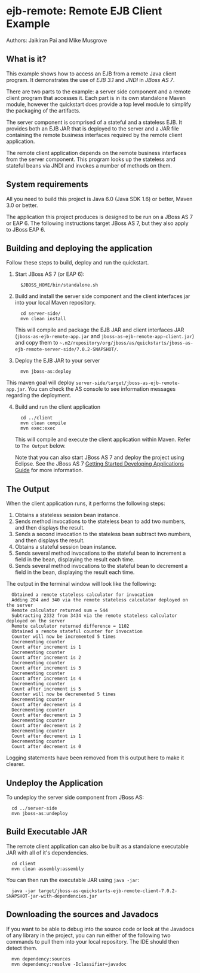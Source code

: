 # ejb-remote: Remote EJB Client Example

Authors: Jaikiran Pai and Mike Musgrove

## What is it?

This example shows how to access an EJB from a remote Java client program. It
demonstrates the use of *EJB 3.1* and *JNDI* in *JBoss AS 7*.

There are two parts to the example: a server side component and a remote client program
that accesses it. Each part is in its own standalone Maven module, however the quickstart
does provide a top level module to simplify the packaging of the artifacts.

The server component is comprised of a stateful and a stateless EJB. It provides both an EJB JAR
that is deployed to the server and a JAR file containing the remote business interfaces required
by the remote client application.

The remote client application depends on the remote business interfaces from the server component.
This program looks up the stateless and stateful beans via JNDI and invokes a number of methods on
them.


## System requirements

All you need to build this project is Java 6.0 (Java SDK 1.6) or better, Maven 3.0 or better.

The application this project produces is designed to be run on a JBoss AS 7 or EAP 6.
The following instructions target JBoss AS 7, but they also apply to JBoss EAP 6.

## Building and deploying the application

Follow these steps to build, deploy and run the quickstart.

1. Start JBoss AS 7 (or EAP 6):

         $JBOSS_HOME/bin/standalone.sh

2. Build and install the server side component and the client interfaces jar into your local Maven repository.  

         cd server-side/
         mvn clean install

   This will compile and package the EJB JAR and client interfaces JAR
   (`jboss-as-ejb-remote-app.jar` and `jboss-as-ejb-remote-app-client.jar`) and copy them to 
   `~.m2/repository/org/jboss/as/quickstarts/jboss-as-ejb-remote-server-side/7.0.2-SNAPSHOT/`.

3. Deploy the EJB JAR to your server

         mvn jboss-as:deploy

  This maven goal will deploy `server-side/target/jboss-as-ejb-remote-app.jar`. You can check the AS
  console to see information messages regarding the deployment.

4. Build and run the client application

         cd ../client
         mvn clean compile
         mvn exec:exec
   
   This will compile and execute the client application within Maven.  Refer to `The Output` below.
  
   Note that you can also start JBoss AS 7 and deploy the project using Eclipse. See the JBoss AS 7
   <a href="https://docs.jboss.org/author/display/AS71/Getting+Started+Developing+Applications+Guide" title="Getting Started Developing Applications Guide">Getting Started Developing Applications Guide</a> 
   for more information.

## The Output

When the client application runs, it performs the following steps:

1. Obtains a stateless session bean instance.
2. Sends method invocations to the stateless bean to add two numbers, and then displays the result.
3. Sends a second invocation to the stateless bean subtract two numbers, and then displays the result.
4. Obtains a stateful session bean instance.
5. Sends several method invocations to the stateful bean to increment a field in the bean, displaying the result each time.
6. Sends several method invocations to the stateful bean to decrement a field in the bean, displaying the result each time.



The output in the terminal window  will look like the following:

      Obtained a remote stateless calculator for invocation
      Adding 204 and 340 via the remote stateless calculator deployed on the server
      Remote calculator returned sum = 544
      Subtracting 2332 from 3434 via the remote stateless calculator deployed on the server
      Remote calculator returned difference = 1102
      Obtained a remote stateful counter for invocation
      Counter will now be incremented 5 times
      Incrementing counter
      Count after increment is 1
      Incrementing counter
      Count after increment is 2
      Incrementing counter
      Count after increment is 3
      Incrementing counter
      Count after increment is 4
      Incrementing counter
      Count after increment is 5
      Counter will now be decremented 5 times
      Decrementing counter
      Count after decrement is 4
      Decrementing counter
      Count after decrement is 3
      Decrementing counter
      Count after decrement is 2
      Decrementing counter
      Count after decrement is 1
      Decrementing counter
      Count after decrement is 0

Logging statements have been removed from this output here to make it clearer.

## Undeploy the Application

To undeploy the server side component from JBoss AS:

      cd ../server-side
      mvn jboss-as:undeploy


## Build Executable JAR

The remote client application can also be built as a standalone executable JAR with all of it's 
dependencies.

      cd client
      mvn clean assembly:assembly
      
You can then run the executable JAR using `java -jar`:
      
      java -jar target/jboss-as-quickstarts-ejb-remote-client-7.0.2-SNAPSHOT-jar-with-dependencies.jar


## Downloading the sources and Javadocs

If you want to be able to debug into the source code or look at the Javadocs
of any library in the project, you can run either of the following two
commands to pull them into your local repository. The IDE should then detect
them.

      mvn dependency:sources
      mvn dependency:resolve -Dclassifier=javadoc

